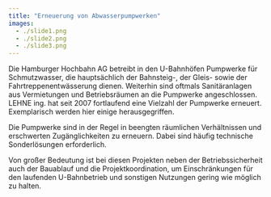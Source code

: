 ```yaml
---
title: "Erneuerung von Abwasserpumpwerken"
images:
  - ./slide1.png
  - ./slide2.png
  - ./slide3.png
---
```


Die Hamburger Hochbahn AG betreibt in den U-Bahnhöfen Pumpwerke für
Schmutzwasser, die hauptsächlich der Bahnsteig-, der Gleis- sowie der
Fahrtreppenentwässerung dienen. Weiterhin sind oftmals Sanitäranlagen
aus Vermietungen und Betriebsräumen an die Pumpwerke angeschlossen.
LEHNE ing. hat seit 2007 fortlaufend eine Vielzahl der Pumpwerke
erneuert. Exemplarisch werden hier einige herausgegriffen.

Die Pumpwerke sind in der Regel in beengten räumlichen Verhältnissen
und erschwerten Zugänglichkeiten zu erneuern. Dabei sind häufig
technische Sonderlösungen erforderlich.

Von großer Bedeutung ist bei diesen Projekten neben der
Betriebssicherheit auch der Bauablauf und die Projektkoordination, um
Einschränkungen für den laufenden U-Bahnbetrieb und sonstigen Nutzungen
gering wie möglich zu halten.
